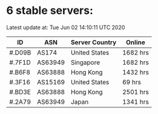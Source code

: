 # 6 stable servers:

Latest update at: Tue Jun 02 14:10:11 UTC 2020

| ID | ASN | Server Country | Online |
| -- | --- | -------------- | ------ |
| #.D09B | AS174 | United States | 1682 hrs |
| #.7F1D | AS63949 | Singapore | 1682 hrs |
| #.B6F8 | AS63888 | Hong Kong | 1432 hrs |
| #.3F16 | AS15169 | United States | 69 hrs |
| #.BD3E | AS63888 | Hong Kong | 2501 hrs |
| #.2A79 | AS63949 | Japan | 1341 hrs |

